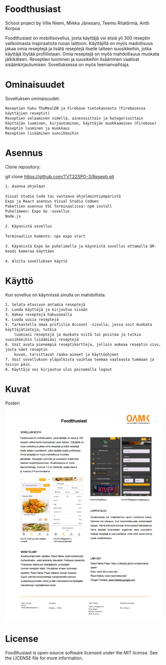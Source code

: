 # Foodthusiast

School project by Ville Niemi, Miikka Jänesaro, Teemu Ritatörmä, Antti Korpua

Foodthusiast on mobiilisovellus, josta käyttäjä voi etsiä yli 300 reseptin valikoimasta inspiraatiota ruoan laittoon. Käyttäjillä on myös madollisuus jakaa omia reseptejä ja lisätä reseptejä itselle talteen suosikkeihin, jotka käyttäjä löytää profiilistaan. Omia reseptejä on myös mahdollisuus muokata jälkikäteen. Reseptien luominen ja suosikeihin lisääminen vaativat sisäänkirjautumisen. Sovelluksessa on myös teemanvaihtaja.

# Ominaisuudet

Sovelluksen ominaisuudet:

    Reseptien haku TheMealDB ja Firebase tietokannasta (Firebasessa käyttäjien reseptit)
    Reseptien selaaminen nimellä, ainesosittain ja kategorioittain
    Käyttäjän luominen, kirjautuminen, käyttäjän muokkaaminen (Firebase)
    Reseptin luominen ja muokkaus
    Reseptien lisääminen suosikkeihin
    

 # Asennus

Clone repository:

git clone https://github.com/TVT22SPO-3/Resepti.git

    1. Asenna ohjelmat

    Visual Studio Code tai vastaava ohjelmointiympäristö
    Expo ja React asennus Visual Studio Codeen
    Pakettien asennus VSC Terminaalissa: npm install
    Puhelimeen: Expo Go -sovellus
    Node.js

    2. Käynnistä sovellus

    Terminaaliin komento: npx expo start
    
    3. Käynnistä Expo Go puhelimella ja käynnistä sovellus ottamalla QR-koodi kameraa käyttäen

    4. Aloita sovelluksen käyttö

# Käyttö

Kun sovellus on käynnissä sinulla on mahdollista:

    1. Selata etusivun antamia reseptejä
    2. Luoda käyttäjä ja kirjautua sisään
    3. Hakea reseptejä hakusanalla
    4. Luoda uusia reseptejä
    5. Tarkastella omaa profiilia Account -sivulla, jossa voit muokata käyttäjätietoja, tutkia 
        luomiasi reseptejä ja muokata niitä tai poistaa ja tutkia suosikkeihin lisäämiäsi reseptejä
    6. Voit avata pienempiä reseptikortteja, jolloin aukeaa reseptin sivu, josta näet reseptin 
        kuvan, tarvittavat raaka-aineet ja käyttöohjeet
    7. Voit sovelluksen yläpalkista vaihtaa teemaa vaaleasta tummaan ja toisin päin.
    8. Käyttäjä voi kirjautua ulos painamalla logout

# Kuvat

Posteri

<img src="/assets/poster.png">

# License

Foodthusiast is open-source software licensed under the MIT license. See the LICENSE file for more information.

